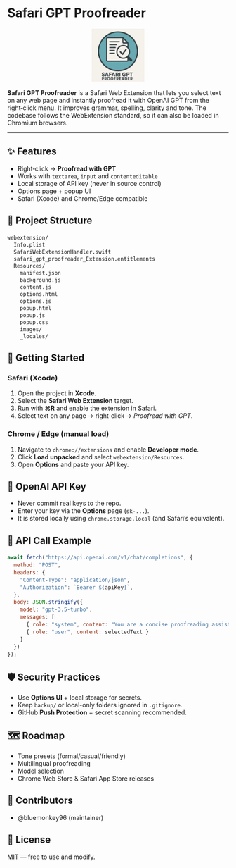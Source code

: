 # Safari GPT Proofreader

<p align="center">
  <img src="webextension/Resources/images/logo.png" width="120" alt="Safari GPT Proofreader logo"/>
</p>

**Safari GPT Proofreader** is a Safari Web Extension that lets you select text on any web page and instantly proofread it with OpenAI GPT from the right‑click menu. It improves grammar, spelling, clarity and tone. The codebase follows the WebExtension standard, so it can also be loaded in Chromium browsers.

---

## ✨ Features
- Right‑click → **Proofread with GPT**
- Works with `textarea`, `input` and `contenteditable`
- Local storage of API key (never in source control)
- Options page + popup UI
- Safari (Xcode) and Chrome/Edge compatible

## 📂 Project Structure
```
webextension/
  Info.plist
  SafariWebExtensionHandler.swift
  safari_gpt_proofreader_Extension.entitlements
  Resources/
    manifest.json
    background.js
    content.js
    options.html
    options.js
    popup.html
    popup.js
    popup.css
    images/
    _locales/
```

## 🚀 Getting Started

### Safari (Xcode)
1. Open the project in **Xcode**.
2. Select the **Safari Web Extension** target.
3. Run with **⌘R** and enable the extension in Safari.
4. Select text on any page → right‑click → *Proofread with GPT*.

### Chrome / Edge (manual load)
1. Navigate to `chrome://extensions` and enable **Developer mode**.
2. Click **Load unpacked** and select `webextension/Resources`.
3. Open **Options** and paste your API key.

## 🔑 OpenAI API Key
- Never commit real keys to the repo.
- Enter your key via the **Options** page (`sk-...`).
- It is stored locally using `chrome.storage.local` (and Safari’s equivalent).

## 🧠 API Call Example
```js
await fetch("https://api.openai.com/v1/chat/completions", {
  method: "POST",
  headers: {
    "Content-Type": "application/json",
    "Authorization": `Bearer ${apiKey}`,
  },
  body: JSON.stringify({
    model: "gpt-3.5-turbo",
    messages: [
      { role: "system", content: "You are a concise proofreading assistant." },
      { role: "user", content: selectedText }
    ]
  })
});
```

## 🛡️ Security Practices
- Use **Options UI** + local storage for secrets.
- Keep `backup/` or local-only folders ignored in `.gitignore`.
- GitHub **Push Protection** + secret scanning recommended.

## 🗺️ Roadmap
- Tone presets (formal/casual/friendly)
- Multilingual proofreading
- Model selection
- Chrome Web Store & Safari App Store releases

## 👥 Contributors
- @bluemonkey96 (maintainer)

## 📄 License
MIT — free to use and modify.
